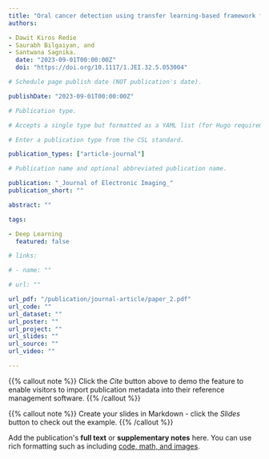 ```yaml
---
title: "Oral cancer detection using transfer learning-based framework from histopathology images"
authors:

- Dawit Kiros Redie
- Saurabh Bilgaiyan, and
- Santwana Sagnika.
  date: "2023-09-01T00:00:00Z"
  doi: "https://doi.org/10.1117/1.JEI.32.5.053004"

# Schedule page publish date (NOT publication's date).

publishDate: "2023-09-01T00:00:00Z"

# Publication type.

# Accepts a single type but formatted as a YAML list (for Hugo requirements).

# Enter a publication type from the CSL standard.

publication_types: ["article-journal"]

# Publication name and optional abbreviated publication name.

publication: "_Journal of Electronic Imaging_"
publication_short: ""

abstract: ""

tags:

- Deep Learning
  featured: false

# links:

# - name: ""

# url: ""

url_pdf: "/publication/journal-article/paper_2.pdf"
url_code: ""
url_dataset: ""
url_poster: ""
url_project: ""
url_slides: ""
url_source: ""
url_video: ""

---
```


{{% callout note %}}
Click the _Cite_ button above to demo the feature to enable visitors to import publication metadata into their reference management software.
{{% /callout %}}

{{% callout note %}}
Create your slides in Markdown - click the _Slides_ button to check out the example.
{{% /callout %}}

Add the publication's **full text** or **supplementary notes** here. You can use rich formatting such as including [code, math, and images](https://docs.hugoblox.com/content/writing-markdown-latex/).
